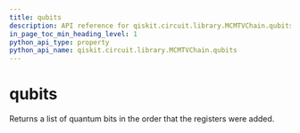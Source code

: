 ```yaml
---
title: qubits
description: API reference for qiskit.circuit.library.MCMTVChain.qubits
in_page_toc_min_heading_level: 1
python_api_type: property
python_api_name: qiskit.circuit.library.MCMTVChain.qubits
---
```


# qubits

Returns a list of quantum bits in the order that the registers were added.

